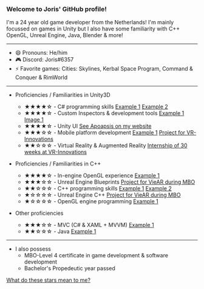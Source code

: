 ### Welcome to Joris' GitHub profile!
I'm a 24 year old game developer from the Netherlands!
I'm mainly focussed on games in Unity but I also have some familiarity with C++ OpenGL, Unreal Engine, Java, Blender & more!

---

- 😄 Pronouns: He/him
- 🎮 Discord: Joris#6357
- ⚡ Favorite games: Cities: Skylines, Kerbal Space Program, Command & Conquer & RimWorld

---

- Proficiencies / Familiarities in Unity3D
  - ★★★★☆ - C# programming skills [Example 1](https://github.com/jdderks/HKU_GDV1/blob/master/Assets/Scripts/Managers/InputManager.cs) [Example 2](https://github.com/jdderks/projectContext2/tree/main/Assets/Scripts)
  - ★★★★☆ - Custom Inspectors & development tools [Example 1](https://github.com/jdderks/kernModule2_Tools/blob/main/Assets/Scripts/Quest/Editor/FetchQuestManagerEditor.cs) [Image 1](https://github.com/jdderks/jdderks/blob/main/custom_inspectorexample.png)
  - ★★★★☆ - Unity UI [See Apoapsis on my website](https://jorisderks.com/#simulations)
  - ★★★☆☆ - Mobile platform development [Example 1](https://jorisderks.com/vid/hitorigameplay.mp4) [Project for VR-Innovations](https://www.vr-innovations.nl)
  - ★★☆☆☆ - Virtual Reality & Augmented Reality [Internship of 30 weeks at VR-Innovations](https://www.vr-innovations.nl)

- Proficiencies / Familiarities in C++
  - ★★★★☆ - In-engine OpenGL experience [Example 1](https://github.com/jdderks/rt2d)
  - ★★★☆☆ - Unreal Engine Blueprints [Project for VieAR during MBO](https://www.viear.nl)
  - ★★☆☆☆ - C++ programming skills [Example 1](https://github.com/jdderks/rt2d) [Example 2](https://github.com/jdderks/rt2d)
  - ★☆☆☆☆ - Unreal Engine C++ [Project for VieAR during MBO](https://www.viear.nl)
  - ★☆☆☆☆ - OpenGL engine programming [Example 1](https://github.com/jdderks/pl_fw)

- Other proficiencies
  - ★★★☆☆ - MVC (C# & XAML + MVVM) [Example 1](https://github.com/jdderks/NoiseGeneratorTool)
  - ★★☆☆☆ - Java [Example 1](https://github.com/jdderks/TextAdventure)

---

 - I also possess 
   - MBO-Level 4 certificate in game development & software development
   - Bachelor's Propedeutic year passed

[What do these stars mean to me?](https://github.com/jdderks/jdderks/blob/main/stars.md)